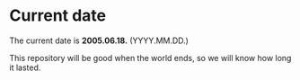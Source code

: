 # Current date

The current date is **2005.06.18.** (YYYY.MM.DD.)

This repository will be good when the world ends, so we will know how long it lasted.